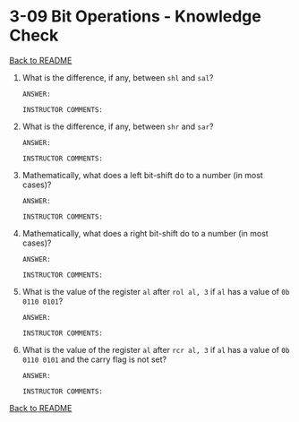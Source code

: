 
# 3-09 Bit Operations - Knowledge Check

[Back to README](README.md)

1. What is the difference, if any, between `shl` and `sal`?
    ```
    ANSWER: 
    ```
    ```
    INSTRUCTOR COMMENTS: 
    ```

2. What is the difference, if any, between `shr` and `sar`?
    ```
    ANSWER: 
    ```
    ```
    INSTRUCTOR COMMENTS: 
    ```

3. Mathematically, what does a left bit-shift do to a number (in most cases)?
    ```
    ANSWER: 
    ```
    ```
    INSTRUCTOR COMMENTS: 
    ```

4. Mathematically, what does a right bit-shift do to a number (in most cases)?
    ```
    ANSWER: 
    ```
    ```
    INSTRUCTOR COMMENTS: 
    ```

5. What is the value of the register `al` after `rol al, 3` if `al` has a 
value of `0b 0110 0101`?
    ```
    ANSWER: 
    ```
    ```
    INSTRUCTOR COMMENTS: 
    ```

6. What is the value of the register `al` after `rcr al, 3` if `al` has a 
value of `0b 0110 0101` and the carry flag is not set?
    ```
    ANSWER: 
    ```
    ```
    INSTRUCTOR COMMENTS: 
    ```

[Back to README](README.md)


<!--- End of file. --->
